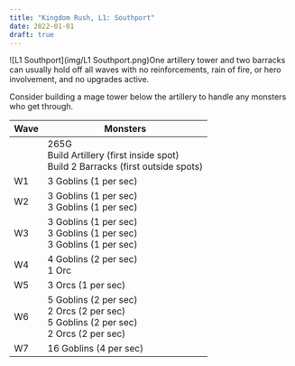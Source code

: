 ```yaml
---
title: "Kingdom Rush, L1: Southport"
date: 2022-01-01
draft: true
---
```


![L1 Southport](img/L1 Southport.png)One artillery tower and two barracks can usually hold off all waves with no reinforcements, rain of fire, or hero involvement, and no upgrades active.

Consider building a mage tower below the artillery to handle any monsters who get through.

| Wave | Monsters                                                     |
| ---- | ------------------------------------------------------------ |
|      | 265G<br />Build Artillery (first inside spot)<br />Build 2 Barracks (first outside spots) |
| W1   | 3 Goblins (1 per sec)                                        |
| W2   | 3 Goblins (1 per sec)<br />3 Goblins (1 per sec)             |
| W3   | 3 Goblins (1 per sec)<br />3 Goblins (1 per sec)<br />3 Goblins (1 per sec) |
| W4   | 4 Goblins (2 per sec)<br />1 Orc                             |
| W5   | 3 Orcs (1 per sec)                                           |
| W6   | 5 Goblins (2 per sec)<br />2 Orcs (2 per sec)<br />5 Goblins (2 per sec)<br />2 Orcs (2 per sec) |
| W7   | 16 Goblins (4 per sec)                                       |

